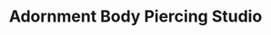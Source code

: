 ---
title: "Adornment Body Piercing Studio"
url: /blacksburg/adornment-body-piercing-studio/
shop: tattoo
---